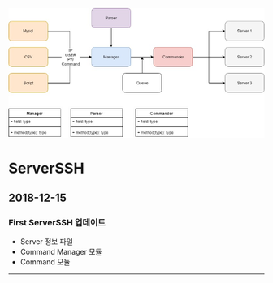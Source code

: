 ![GitPyServerSSH](https://github.com/YeoHoonYun/ServerSSH/blob/master/2.%20Server_SSH.jpg?raw=true "GitPyServerSSH") 
# ServerSSH
## 2018-12-15
### First ServerSSH 업데이트
* Server 정보 파일
* Command Manager 모듈
* Command 모듈
------------------------------------------------------
